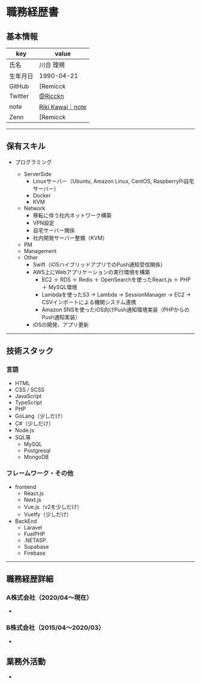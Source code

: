 # 職務経歴書

## 基本情報

|key|value|
|---|---|
|氏名|川合 理規|
|生年月日| 1990-04-21|
|GitHub|[Remicck | GitHub)](https://github.com/Remicck)|
|Twitter| [@Ricckn](https://twitter.com/Ricckn) |
|note|[Riki Kawai｜note](https://note.com/remicck/) |
|Zenn|[Remicck | Zenn](https://zenn.dev/remicck)|

---

## 保有スキル

- プログラミング
    

  - ServerSide
    - Linuxサーバー（Ubuntu, Amazon Linux, CentOS, RaspberryPi自宅サーバー）
    - Docker
    - KVM
  - Network
    - 移転に伴う社内ネットワーク構築
    - VPN設定
    - 自宅サーバー関係
    - 社内開発サーバー整備（KVM）
  - PM
  - Management
  - Other
    - Swift（iOSハイブリッドアプリでのPush通知受信関係）
    - AWS上にWebアプリケーションの実行環境を構築
      - EC2 ＋ RDS ＋ Redis ＋ OpenSearchを使ったReact.js ＋ PHP ＋ MySQL環境
      - Lambdaを使ったS3 → Lambda → SessionManager → EC2 → CSVインポートによる機関システム連携
      - Amazon SNSを使ったiOS向けPush通知環境実装（PHPからのPush通知実装）
    - iOSの開発、アプリ更新

---

## 技術スタック

### 言語

- HTML
- CSS / SCSS
- JavaScript
- TypeScript
- PHP
- GoLang（少しだけ）
- C#（少しだけ）
- Node.js
- SQL等
  - MySQL
  - Postgresql
  - MongoDB

### フレームワーク・その他

- frontend
  - React.js
  - Next.js
  - Vue.js（v2を少しだけ）
  - Vuetfy（少しだけ）
- BackEnd
  - Laravel
  - FuelPHP
  - .NETASP
  - Supabase
  - Firebase

---

## 職務経歴詳細

### A株式会社（2020/04〜現在）

- 

### B株式会社（2015/04〜2020/03）

- 

## 業務外活動

- 